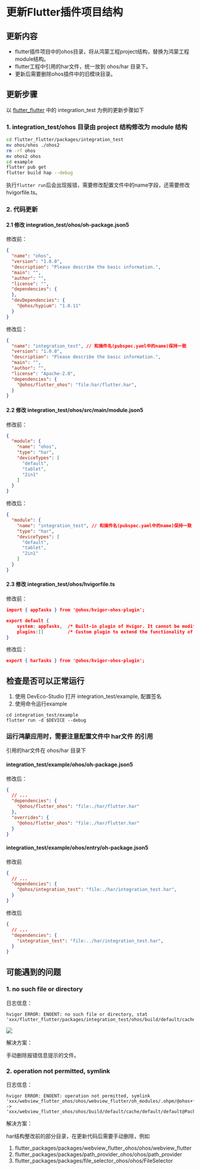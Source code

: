 # 更新Flutter插件项目结构

## 更新内容

- flutter插件项目中的ohos目录，将从鸿蒙工程project结构，替换为鸿蒙工程module结构。
- flutter工程中引用的har文件，统一放到 ohos/har 目录下。
- 更新后需要删除ohos插件中的旧模块目录。

## 更新步骤

以 [flutter_flutter](https://gitee.com/openharmony-sig/flutter_flutter) 中的 integration_test 为例的更新步骤如下

### 1. integration_test/ohos 目录由 project 结构修改为 module 结构

```sh
cd flutter_flutter/packages/integration_test
mv ohos/ohos ./ohos2
rm -rf ohos
mv ohos2 ohos
cd example
flutter pub get
flutter build hap --debug
```

执行`flutter run`后会出现报错，需要修改配置文件中的name字段，还需要修改 hvigorfile.ts。

### 2. 代码更新

#### 2.1 修改 integration_test/ohos/oh-package.json5

修改前：

```json
{
  "name": "ohos",
  "version": "1.0.0",
  "description": "Please describe the basic information.",
  "main": "",
  "author": "",
  "license": "",
  "dependencies": {
  },
  "devDependencies": {
    "@ohos/hypium": "1.0.11"
  }
}
```

修改后：

```json
{
  "name": "integration_test", // 和插件名(pubspec.yaml中的name)保持一致
  "version": "1.0.0",
  "description": "Please describe the basic information.",
  "main": "",
  "author": "",
  "license": "Apache-2.0",
  "dependencies": {
    "@ohos/flutter_ohos": "file:har/flutter.har",
  }
}
```

#### 2.2 修改 integration_test/ohos/src/main/module.json5

修改前：

```json
{
  "module": {
    "name": "ohos",
    "type": "har",
    "deviceTypes": [
      "default",
      "tablet",
      "2in1"
    ]
  }
}
```

修改后：

```json
{
  "module": {
    "name": "integration_test", // 和插件名(pubspec.yaml中的name)保持一致
    "type": "har",
    "deviceTypes": [
      "default",
      "tablet",
      "2in1"
    ]
  }
}
```

#### 2.3 修改 integration_test/ohos/hvigorfile.ts

修改前：

```json
import { appTasks } from '@ohos/hvigor-ohos-plugin';

export default {
    system: appTasks,  /* Built-in plugin of Hvigor. It cannot be modified. */
    plugins:[]         /* Custom plugin to extend the functionality of Hvigor. */
}
```

修改后：

```json
export { harTasks } from '@ohos/hvigor-ohos-plugin';
```

## 检查是否可以正常运行

1. 使用 DevEco-Studio 打开 integration_test/example, 配置签名
2. 使用命令运行example

```
cd integration_test/example
flutter run -d $DEVICE --debug
```

### 运行鸿蒙应用时，需要注意配置文件中 har文件 的引用

引用的har文件在 ohos/har 目录下

#### integration_test/example/ohos/oh-package.json5

修改后：

```json
{
  // ...
  "dependencies": {
    "@ohos/flutter_ohos": "file:./har/flutter.har"
  },
  "overrides": {
    "@ohos/flutter_ohos": "file:./har/flutter.har"
  }
}
```

#### integration_test/example/ohos/entry/oh-package.json5

修改前

```json
{
  // ...
  "dependencies": {
    "@ohos/integration_test": "file:./har/integration_test.har",
  }
}
```

修改后

```json
{
  // ...
  "dependencies": {
    "integration_test": "file:../har/integration_test.har",
  }
}
```

## 可能遇到的问题

### 1. no such file or directory

日志信息：

```log
hvigor ERROR: ENOENT: no such file or directory, stat 'xxx/flutter_flutter/packages/integration_test/ohos/build/default/cache/default/default@packageHar/ohos/oh_modules/@ohos/flutter_ohos'
```

![](../media/09/error1.jpg)

解决方案：

手动删除报错信息提示的文件。

### 2. operation not permitted, symlink

日志信息：

```log
hvigor ERROR: ENOENT: operation not permitted, symlink
'xxx/webview_flutter_ohos/ohos/webview_flutter/oh_modules/.ohpm/@ohos+flutter_ohos@file+libs+flutter.har/oh_modules/@ohos/flutter_ohos' -> 
'xxx/webview_flutter_ohos/ohos/build/default/cache/default/default@PackageHar/webview_flutter/oh_modules/@ohos/flutter_ohos'
```

解决方案：

har结构整改前的部分目录，在更新代码后需要手动删除，例如

1. flutter_packages/packages/webview_flutter_ohos/ohos/webview_flutter
2. flutter_packages/packages/path_provider_ohos/ohos/path_provider
3. flutter_packages/packages/file_selector_ohos/ohos/FileSelector